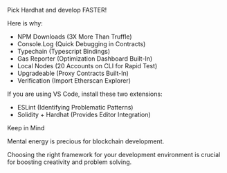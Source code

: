 Pick Hardhat and develop FASTER!

Here is why:

- NPM Downloads (3X More Than Truffle)
- Console.Log (Quick Debugging in Contracts)
- Typechain (Typescript Bindings)
- Gas Reporter (Optimization Dashboard Built-In)
- Local Nodes (20 Accounts on CLI for Rapid Test)
- Upgradeable (Proxy Contracts Built-In)
- Verification (Import Etherscan Explorer)

If you are using VS Code, install these two extensions:

- ESLint (Identifying Problematic Patterns)
- Solidity + Hardhat (Provides Editor Integration)


Keep in Mind

Mental energy is precious for blockchain development.

Choosing the right framework for your development environment is crucial for boosting creativity and problem solving.
